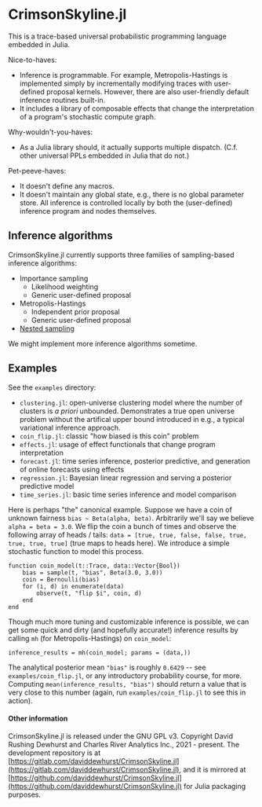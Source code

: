 # CrimsonSkyline.jl

This is a trace-based universal probabilistic programming language embedded in Julia. 

Nice-to-haves:
+ Inference is programmable. For example, Metropolis-Hastings is implemented simply by incrementally modifying
    traces with user-defined proposal kernels.
    However, there are also user-friendly default inference routines built-in. 
+ It includes a library of composable effects that change the interpretation of a program's stochastic compute graph.

Why-wouldn't-you-haves:
+ As a Julia library should, it actually supports multiple dispatch. (C.f. other universal PPLs embedded in Julia that do not.)

Pet-peeve-haves:
+ It doesn't define any macros. 
+ It doesn't maintain any global state, e.g., there is no global parameter store. All inference is controlled locally by both the (user-defined) inference program and nodes themselves.

## Inference algorithms
CrimsonSkyline.jl currently supports three families of sampling-based inference algorithms:

+ Importance sampling
    + Likelihood weighting
    + Generic user-defined proposal
+ Metropolis-Hastings
    + Independent prior proposal
    + Generic user-defined proposal
+ [Nested sampling](https://projecteuclid.org/journals/bayesian-analysis/volume-1/issue-4/Nested-sampling-for-general-Bayesian-computation/10.1214/06-BA127.full)

We might implement more inference algorithms sometime.

## Examples

See the `examples` directory:

+ `clustering.jl`: open-universe clustering model where the number of clusters is *a priori* unbounded. Demonstrates a true open universe problem without the artifical upper bound introduced in e.g., a typical variational inference approach.
+ `coin_flip.jl`: classic "how biased is this coin" problem
+ `effects.jl`: usage of effect functionals that change program interpretation
+ `forecast.jl`: time series inference, posterior predictive, and generation of online forecasts using effects
+ `regression.jl`: Bayesian linear regression and serving a posterior predictive model
+ `time_series.jl`: basic time series inference and model comparison

Here is perhaps "the" canonical example. Suppose we have a coin of unknown fairness 
`bias ~ Beta(alpha, beta)`. Arbitrarily we'll say we believe `alpha = beta = 3.0`. 
We flip the coin a bunch of times and observe the following array of heads / tails:
`data = [true, true, false, false, true, true, true, true]` (true maps to heads here).
We introduce a simple stochastic function to model this process.

```
function coin_model(t::Trace, data::Vector{Bool})
    bias = sample(t, "bias", Beta(3.0, 3.0))
    coin = Bernoulli(bias)
    for (i, d) in enumerate(data)
        observe(t, "flip $i", coin, d)
    end
end
```

Though much more tuning and customizable inference is possible, we can get some quick
and dirty (and hopefully accurate!) inference results by calling `mh` (for Metropolis-Hastings) on `coin_model`:

```
inference_results = mh(coin_model; params = (data,))
```
The analytical posterior mean `"bias"` is roughly `0.6429` -- see `examples/coin_flip.jl`, or any introductory probability course, for more.
Computing `mean(inference_results, "bias")` should return a value that is very close to this number (again, run `examples/coin_flip.jl` to see this in action).

#### Other information
CrimsonSkyline.jl is released under the GNU GPL v3. Copyright David Rushing Dewhurst and Charles River Analytics Inc., 2021 - present. The development repository is at [https://gitlab.com/daviddewhurst/CrimsonSkyline.jl](https://gitlab.com/daviddewhurst/CrimsonSkyline.jl), and it is mirrored at [https://github.com/daviddewhurst/CrimsonSkyline.jl](https://github.com/daviddewhurst/CrimsonSkyline.jl) for Julia packaging purposes.